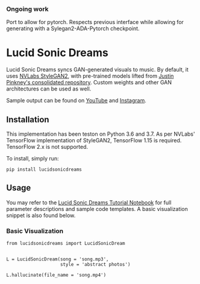 ### Ongoing work
Port to allow for pytorch. Respects previous interface while allowing for generating with a Sylegan2-ADA-Pytorch checkpoint.

# Lucid Sonic Dreams

Lucid Sonic Dreams syncs GAN-generated visuals to music. By default, it uses [NVLabs StyleGAN2](https://github.com/NVlabs/stylegan2), with pre-trained models lifted from [Justin Pinkney's consolidated repository](https://github.com/justinpinkney/awesome-pretrained-stylegan2). Custom weights and other GAN architectures can be used as well.

Sample output can be found on [YouTube](https://youtu.be/l-nGC-ve7sI) and [Instagram](https://www.instagram.com/lucidsonicdreams/).

## Installation  
  
This implementation has been teston on Python 3.6 and 3.7. As per NVLabs' TensorFlow implementation of StyleGAN2, TensorFlow 1.15 is required. TensorFlow 2.x is not supported.

To install, simply run: 

```pip install lucidsonicdreams```

## Usage

You may refer to the [Lucid Sonic Dreams Tutorial Notebook](https://colab.research.google.com/drive/1Y5i50xSFIuN3V4Md8TB30_GOAtts7RQD?usp=sharing) for full parameter descriptions and sample code templates. A basic visualization snippet is also found below.

### Basic Visualization

```
from lucidsonicdreams import LucidSonicDream


L = LucidSonicDream(song = 'song.mp3',
                    style = 'abstract photos')

L.hallucinate(file_name = 'song.mp4') 
```

